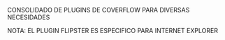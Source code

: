 CONSOLIDADO DE PLUGINS DE COVERFLOW PARA DIVERSAS NECESIDADES

NOTA: EL PLUGIN FLIPSTER ES ESPECIFICO PARA INTERNET EXPLORER
